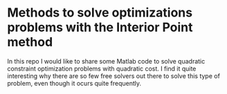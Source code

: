 # Methods to solve optimizations problems with the Interior Point method
In this repo I would like to share some Matlab code to solve quadratic constraint optimization problems with quadratic cost. I find it quite interesting why there are so few free solvers out there to solve this type of problem, even though it ocurs quite frequently.
